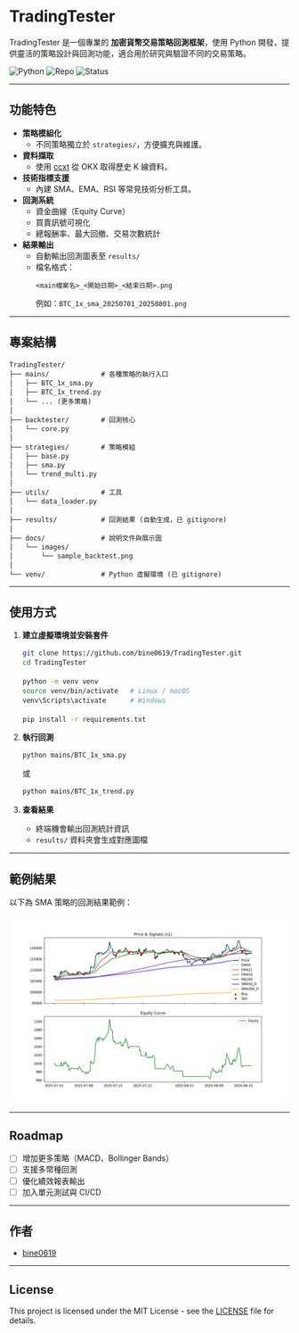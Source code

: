 # TradingTester 

TradingTester 是一個專業的 **加密貨幣交易策略回測框架**，使用 Python 開發，提供靈活的策略設計與回測功能，適合用於研究與驗證不同的交易策略。

![Python](https://img.shields.io/badge/Python-3.12.0-blue)
![Repo](https://img.shields.io/badge/Repository-Public-brightgreen)
![Status](https://img.shields.io/badge/Status-Active-success)

---

## 功能特色
- **策略模組化**  
  - 不同策略獨立於 `strategies/`，方便擴充與維護。
- **資料擷取**  
  - 使用 [ccxt](https://github.com/ccxt/ccxt) 從 OKX 取得歷史 K 線資料。
- **技術指標支援**  
  - 內建 SMA、EMA、RSI 等常見技術分析工具。
- **回測系統**  
  - 資金曲線（Equity Curve）
  - 買賣訊號可視化
  - 總報酬率、最大回撤、交易次數統計
- **結果輸出**  
  - 自動輸出回測圖表至 `results/`  
  - 檔名格式：  
    ```
    <main檔案名>_<開始日期>_<結束日期>.png
    ```
    例如：`BTC_1x_sma_20250701_20250801.png`

---

## 專案結構
```
TradingTester/
├── mains/             # 各種策略的執行入口
│   ├── BTC_1x_sma.py
│   ├── BTC_1x_trend.py
│   └── ... (更多策略)
│
├── backtester/        # 回測核心
│   └── core.py
│
├── strategies/        # 策略模組
│   ├── base.py
│   ├── sma.py
│   └── trend_multi.py
│
├── utils/             # 工具
│   └── data_loader.py
│
├── results/           # 回測結果 (自動生成，已 gitignore)
│
├── docs/              # 說明文件與展示圖
│   └── images/
│       └── sample_backtest.png
│
└── venv/              # Python 虛擬環境 (已 gitignore)
```

---

## 使用方式

1. **建立虛擬環境並安裝套件**
   ```bash
   git clone https://github.com/bine0619/TradingTester.git
   cd TradingTester

   python -m venv venv
   source venv/bin/activate   # Linux / macOS
   venv\Scripts\activate      # Windows

   pip install -r requirements.txt
   ```

2. **執行回測**
   ```bash
   python mains/BTC_1x_sma.py
   ```
   或
   ```bash
   python mains/BTC_1x_trend.py
   ```

3. **查看結果**
   - 終端機會輸出回測統計資訊  
   - `results/` 資料夾會生成對應圖檔  

---

## 範例結果
以下為 SMA 策略的回測結果範例：

<p align="center">
  <img src="docs/images/sample_backtest.png" width="700">
</p>

---

## Roadmap
- [ ] 增加更多策略（MACD、Bollinger Bands）
- [ ] 支援多幣種回測
- [ ] 優化績效報表輸出
- [ ] 加入單元測試與 CI/CD

---

## 作者
- [bine0619](https://github.com/bine0619)

---

## License
This project is licensed under the MIT License - see the [LICENSE](LICENSE) file for details.
